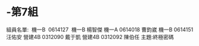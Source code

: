 # -第7組
組員名單:  機一B  0614127  機一B  楊智傑 機一A 0614018 曹鈞崴 機一B 0614151 汪佑安 營建4B 0312090 戴于凱 營建4B 0312092 陳伯任
主題:終極密碼
